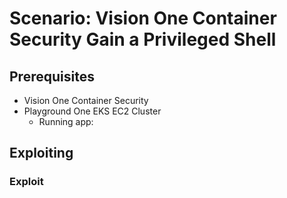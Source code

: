# Scenario: Vision One Container Security Gain a Privileged Shell

## Prerequisites

- Vision One Container Security
- Playground One EKS EC2 Cluster
  - Running app: 

## Exploiting



### Exploit